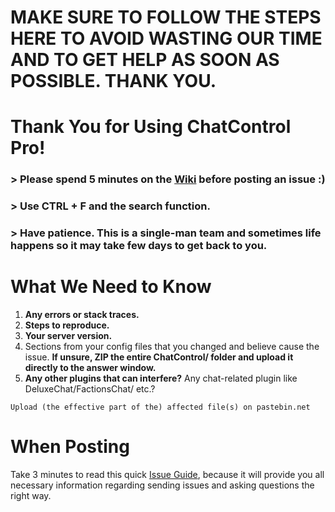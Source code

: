 # MAKE SURE TO FOLLOW THE STEPS HERE TO AVOID WASTING OUR TIME AND TO GET HELP AS SOON AS POSSIBLE. THANK YOU.


# Thank You for Using ChatControl Pro!

### > Please spend 5 minutes on the [Wiki](https://github.com/kangarko/ChatControl/wiki) before posting an issue :)

### > Use CTRL + F and the search function.

### > Have patience. This is a single-man team and sometimes life happens so it may take few days to get back to you.

# What We Need to Know

1. **Any errors or stack traces.**
2. **Steps to reproduce.**
3. **Your server version.**
4. Sections from your config files that you changed and believe cause the issue. **If unsure, ZIP the entire ChatControl/ folder and upload it directly to the answer window.**
5. **Any other plugins that can interfere?** Any chat-related plugin like DeluxeChat/FactionsChat/ etc.?

````
Upload (the effective part of the) affected file(s) on pastebin.net
````

# When Posting
Take 3 minutes to read this quick [Issue Guide](https://github.com/kangarko/ChatControl/wiki/Getting-Help-the-Right-Way), because it will provide you all necessary information regarding sending issues and asking questions the right way.

